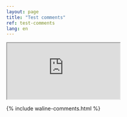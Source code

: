 ```yaml
---
layout: page
title: "Test comments"
ref: test-comments
lang: en
---
```

<div class="embed-responsive embed-responsive-4by3">
  <iframe id="streaming-embed" class="w-100 border-0" scrolling="no" src="https://lm.enewie.com/tapi/live?code=KNFYAK&t=1594303662678&key=dingding&s=01C675BA54E4DE1621BACF463A1A672C" title="Streaming" allowfullscreen="true" allowtransparency="true">Streaming</iframe>
</div>

{% include waline-comments.html %}
